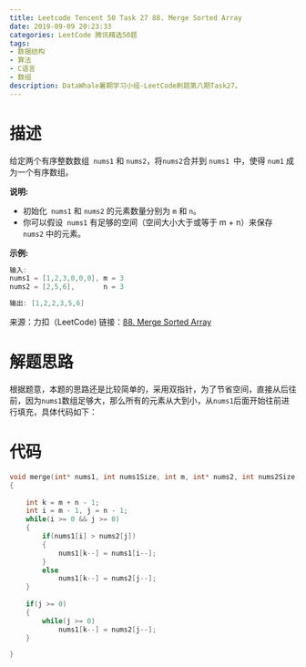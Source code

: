 ```yaml
---
title: Leetcode Tencent 50 Task 27 88. Merge Sorted Array
date: 2019-09-09 20:23:33
categories: LeetCode 腾讯精选50题
tags:
- 数据结构
- 算法
- C语言
- 数组
description: DataWhale暑期学习小组-LeetCode刷题第八期Task27。
---
```


# 描述

给定两个有序整数数组` nums1` 和 `nums2`，将` nums2 `合并到 `nums1 `中，使得 `num1` 成为一个有序数组。

**说明:**

- 初始化` nums1` 和 `nums2` 的元素数量分别为 `m` 和 `n`。
- 你可以假设` nums1` 有足够的空间（空间大小大于或等于 m + n）来保存` nums2` 中的元素。


**示例:**

```c
输入:
nums1 = [1,2,3,0,0,0], m = 3
nums2 = [2,5,6],       n = 3

输出: [1,2,2,3,5,6]
```


来源：力扣（LeetCode)
链接：[88. Merge Sorted Array](https://leetcode-cn.com/problems/merge-sorted-array)

# 解题思路

根据题意，本题的思路还是比较简单的，采用双指针，为了节省空间，直接从后往前，因为`nums1`数组足够大，那么所有的元素从大到小，从`nums1`后面开始往前进行填充，具体代码如下：

# 代码

```c
void merge(int* nums1, int nums1Size, int m, int* nums2, int nums2Size, int n)
{
    
    int k = m + n - 1;
    int i = m - 1, j = n - 1;
    while(i >= 0 && j >= 0)
    {
        if(nums1[i] > nums2[j])
        {
            nums1[k--] = nums1[i--];
        }
        else
            nums1[k--] = nums2[j--];
    }
    
    if(j >= 0)
    {
        while(j >= 0)
            nums1[k--] = nums2[j--];
    }

}
```